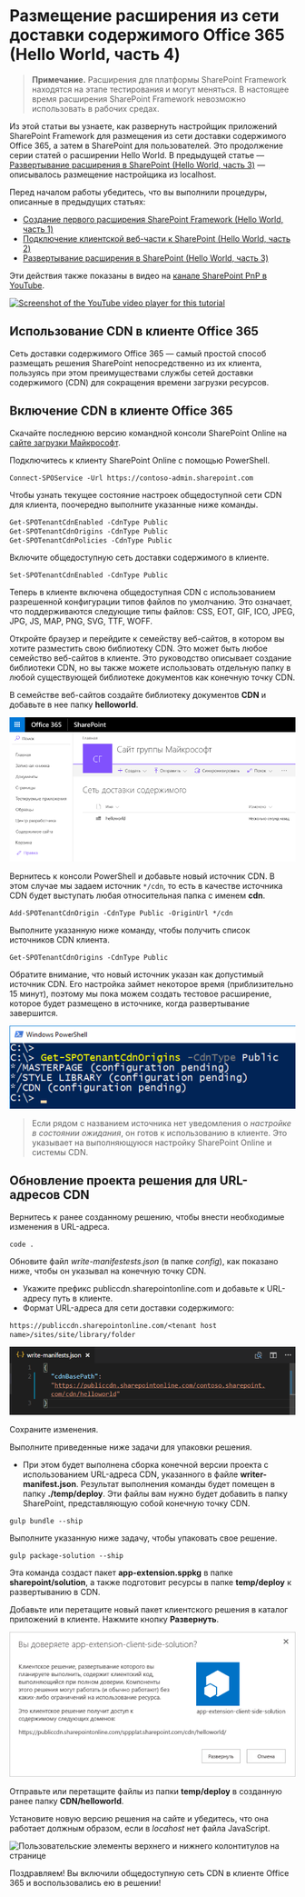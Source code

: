 # <a name="hosting-extension-from-office-365-cdn-hello-world-part-4"></a>Размещение расширения из сети доставки содержимого Office 365 (Hello World, часть 4)

>**Примечание.** Расширения для платформы SharePoint Framework находятся на этапе тестирования и могут меняться. В настоящее время расширения SharePoint Framework невозможно использовать в рабочих средах.

Из этой статьи вы узнаете, как развернуть настройщик приложений SharePoint Framework для размещения из сети доставки содержимого Office 365, а затем в SharePoint для пользователей. Это продолжение серии статей о расширении Hello World. В предыдущей статье — [Развертывание расширения в SharePoint (Hello World, часть 3)](./using-page-placeholder-with-extensions.md) — описывалось размещение настройщика из localhost.

Перед началом работы убедитесь, что вы выполнили процедуры, описанные в предыдущих статьях:

* [Создание первого расширения SharePoint Framework (Hello World, часть 1)](./build-a-hello-world-extension.md)
* [Подключение клиентской веб-части к SharePoint (Hello World, часть 2)](./using-page-placeholder-with-extensions.md)
* [Развертывание расширения в SharePoint (Hello World, часть 3)](./serving-your-extension-from-sharepoint.md)

Эти действия также показаны в видео на [канале SharePoint PnP в YouTube](https://www.youtube.com/watch?v=oOIHWamPr34&list=PLR9nK3mnD-OXtWO5AIIr7nCR3sWutACpV). 

<a href="https://www.youtube.com/watch?v=oOIHWamPr34&list=PLR9nK3mnD-OXtWO5AIIr7nCR3sWutACpV">
<img src="../../../../images/spfx-ext-youtube-tutorial4.png" alt="Screenshot of the YouTube video player for this tutorial" />
</a>

## <a name="using-the-cdn-in-your-office-365-tenant"></a>Использование CDN в клиенте Office 365
Сеть доставки содержимого Office 365 — самый простой способ размещать решения SharePoint непосредственно из их клиента, пользуясь при этом преимуществами службы сетей доставки содержимого (CDN) для сокращения времени загрузки ресурсов.

## <a name="enabling-the-cdn-in-your-office-365-tenant"></a>Включение CDN в клиенте Office 365
Скачайте последнюю версию командной консоли SharePoint Online на [сайте загрузки Майкрософт](https://www.microsoft.com/en-us/download/details.aspx?id=35588).

Подключитесь к клиенту SharePoint Online с помощью PowerShell.
```
Connect-SPOService -Url https://contoso-admin.sharepoint.com
```

Чтобы узнать текущее состояние настроек общедоступной сети CDN для клиента, поочередно выполните указанные ниже команды. 
```
Get-SPOTenantCdnEnabled -CdnType Public
Get-SPOTenantCdnOrigins -CdnType Public
Get-SPOTenantCdnPolicies -CdnType Public
```
Включите общедоступную сеть доставки содержимого в клиенте.
```
Set-SPOTenantCdnEnabled -CdnType Public
```
Теперь в клиенте включена общедоступная CDN с использованием разрешенной конфигурации типов файлов по умолчанию. Это означает, что поддерживаются следующие типы файлов: CSS, EOT, GIF, ICO, JPEG, JPG, JS, MAP, PNG, SVG, TTF, WOFF.

Откройте браузер и перейдите к семейству веб-сайтов, в котором вы хотите разместить свою библиотеку CDN. Это может быть любое семейство веб-сайтов в клиенте. Это руководство описывает создание библиотеки CDN, но вы также можете использовать отдельную папку в любой существующей библиотеке документов как конечную точку CDN.

В семействе веб-сайтов создайте библиотеку документов **CDN** и добавьте в нее папку **helloworld**.

![Папка helloworld-extension в библиотеке CDN](../../../../images/ext-app-cdn-folder-created.png) 

Вернитесь к консоли PowerShell и добавьте новый источник CDN. В этом случае мы задаем источник `*/cdn`, то есть в качестве источника CDN будет выступать любая относительная папка с именем **cdn**.
```
Add-SPOTenantCdnOrigin -CdnType Public -OriginUrl */cdn
```
Выполните указанную ниже команду, чтобы получить список источников CDN клиента.
```
Get-SPOTenantCdnOrigins -CdnType Public
```
Обратите внимание, что новый источник указан как допустимый источник CDN. Его настройка займет некоторое время (приблизительно 15 минут), поэтому мы пока можем создать тестовое расширение, которое будет размещено в источнике, когда развертывание завершится. 

![Список общедоступных источников в клиенте](../../../../images/ext-app-cdn-origins-pending.png)

> Если рядом с названием источника нет уведомления о *настройке в состоянии ожидания*, он готов к использованию в клиенте. Это указывает на выполняющуюся настройку SharePoint Online и системы CDN. 

## <a name="updating-your-solution-project-for-the-cdn-urls"></a>Обновление проекта решения для URL-адресов CDN
Вернитесь к ранее созданному решению, чтобы внести необходимые изменения в URL-адреса.
```
code .
```

Обновите файл *write-manifestests.json* (в папке *config*), как показано ниже, чтобы он указывал на конечную точку CDN. 

* Укажите префикс publiccdn.sharepointonline.com и добавьте к URL-адресу путь в клиенте.
* Формат URL-адреса для сети доставки содержимого:

```
https://publiccdn.sharepointonline.com/<tenant host name>/sites/site/library/folder
```

![Путь к конечной точке CDN в манифесте записи](../../../../images/ext-app-cdn-write-manifest.png)

Сохраните изменения.

Выполните приведенные ниже задачи для упаковки решения.

* При этом будет выполнена сборка конечной версии проекта с использованием URL-адреса CDN, указанного в файле **writer-manifest.json**. Результат выполнения команды будет помещен в папку **./temp/deploy**. Эти файлы вам нужно будет добавить в папку SharePoint, представляющую собой конечную точку CDN. 

```
gulp bundle --ship
```

Выполните указанную ниже задачу, чтобы упаковать свое решение.

```
gulp package-solution --ship
```

Эта команда создаст пакет **app-extension.sppkg** в папке **sharepoint/solution**, а также подготовит ресурсы в папке **temp/deploy** к развертыванию в CDN.

Добавьте или перетащите новый пакет клиентского решения в каталог приложений в клиенте. Нажмите кнопку **Развернуть**.

![Диалоговое окно доверия в каталоге приложений с путем к конечной точке CDN](../../../../images/ext-app-approve-cdn-address.png)

Отправьте или перетащите файлы из папки **temp/deploy** в созданную ранее папку **CDN/helloworld**.

Установите новую версию решения на сайте и убедитесь, что она работает должным образом, если в *locahost* нет файла JavaScript.

![Пользовательские элементы верхнего и нижнего колонтитулов на странице](../../../../images/ext-app-header-footer-visible.png)

Поздравляем! Вы включили общедоступную сеть CDN в клиенте Office 365 и воспользовались ею в решении!
